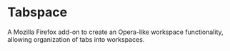 # Tabspace
A Mozilla Firefox add-on to create an Opera-like workspace functionality, allowing organization of tabs into workspaces.
